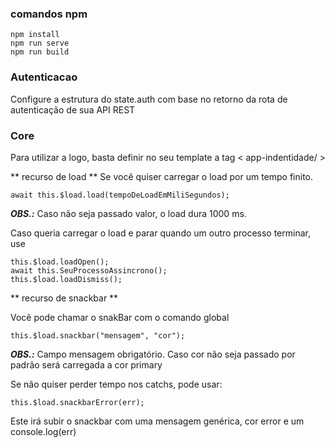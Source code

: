 ### comandos npm
```
npm install
npm run serve
npm run build
```
### Autenticacao

Configure a estrutura do state.auth com base no retorno 
da rota de autenticação de sua API REST

### Core
Para utilizar a logo, basta definir no seu template a tag 
< app-indentidade/ >

** recurso de load **
Se você quiser carregar o load por um tempo finito. 
```
await this.$load.load(tempoDeLoadEmMiliSegundos);
```
***OBS.:*** Caso não seja passado valor, o load dura 1000 ms.

Caso queria carregar o load e parar quando um outro processo terminar, use
```
this.$load.loadOpen();
await this.SeuProcessoAssincrono();
this.$load.loadDismiss();
```
** recurso de snackbar **

Você pode chamar o snakBar com o comando global
```
this.$load.snackbar("mensagem", "cor");
```
***OBS.:*** Campo mensagem obrigatório. Caso cor não seja passado por padrão será carregada a cor primary

Se não quiser perder tempo nos catchs, pode usar:
```
this.$load.snackbarError(err);
```
Este irá subir o snackbar com uma mensagem genérica, cor error e um console.log(err)